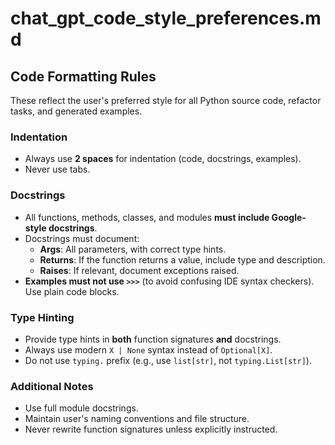 # chat_gpt_code_style_preferences.md

## Code Formatting Rules

These reflect the user's preferred style for all Python source code, refactor tasks, and generated examples.

### Indentation
- Always use **2 spaces** for indentation (code, docstrings, examples).
- Never use tabs.

### Docstrings
- All functions, methods, classes, and modules **must include Google-style docstrings**.
- Docstrings must document:
  - **Args**: All parameters, with correct type hints.
  - **Returns**: If the function returns a value, include type and description.
  - **Raises**: If relevant, document exceptions raised.
- **Examples must not use `>>>`** (to avoid confusing IDE syntax checkers). Use plain code blocks.

### Type Hinting
- Provide type hints in **both** function signatures **and** docstrings.
- Always use modern `X | None` syntax instead of `Optional[X]`.
- Do not use `typing.` prefix (e.g., use `list[str]`, not `typing.List[str]`).

### Additional Notes
- Use full module docstrings.
- Maintain user's naming conventions and file structure.
- Never rewrite function signatures unless explicitly instructed.
